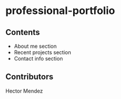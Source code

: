 # professional-portfolio
## Contents
* About me section
* Recent projects section
* Contact info section

## Contributors
Hector Mendez
